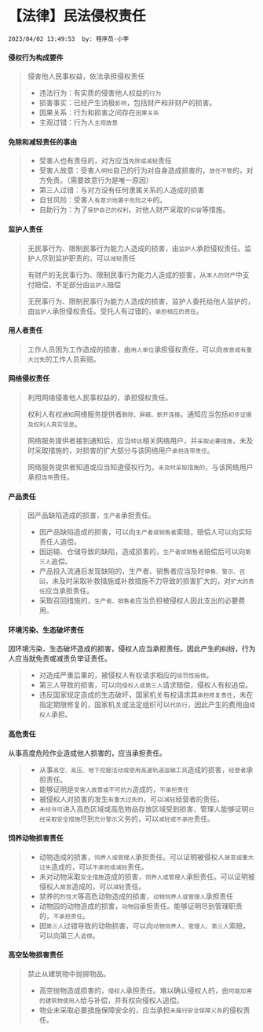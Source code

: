 # 【法律】民法侵权责任

`2023/04/02 13:49:53  by: 程序员·小李`

#### 侵权行为构成要件

> 侵害他人民事权益，依法承担侵权责任
> * 违法行为：有实质的侵害他人权益的`行为`
> * 损害事实：已经产生消极`影响`，包括财产和非财产的损害。
> * 因果关系：行为和损害之间存在`因果关系`
> * 主观过错：行为人`主观故意`


#### 免除和减轻责任的事由

> * 受害人也有责任的，对方应当`免除或减轻`责任
> * 受害人故意：受害人`明知`自己的行为对自身造成损害的，`放任不管`的，对方免责。（需要故意行为是唯一原因）
> * 第三人过错：与对方没有任何隶属关系的人造成的损害
> * 自甘风险：受害人`有意识地置于危险之中`的。
> * 自助行为：为了`保护自己的权利`，对他人财产采取的`扣留`等措施。


#### 监护人责任

> 无民事行为、限制民事行为能力人造成的损害，由`监护人`承担侵权责任。监护人尽到监护职责的，可以`减轻`责任
>
> 有财产的无民事行为、限制民事行为能力人造成的损害，从`本人的财产`中支付赔偿，不足部分由`监护人`赔偿
>
> 无民事行为、限制民事行为能力人造成的损害，监护人委托给他人监护的，由`监护人`承担侵权责任。受托人有过错的，`承担相应的责任`。


#### 用人者责任

> 工作人员因为工作造成的损害，由`用人单位`承担侵权责任，可以向`故意或有重大过失`的工作人员索赔。


#### 网络侵权责任

> 利用网络侵害他人民事权益的，承担侵权责任。
>
> 权利人有权`通知`网络服务提供者`删除、屏蔽、断开连接`。通知应当包括`初步证据及权利人真实信息`。
>
> 网络服务提供者接到通知后，应当`转达`相关网络用户，并`采取必要措施`，未及时采取措施的，对损害的扩大部分与该网络用户`承担连带责任`。
>
> 网络服务提供者知道或应当知道侵权行为，`未及时采取措施的`，与该网络用户承担`连带`责任。


#### 产品责任

> 因产品缺陷造成的损害，`生产者`承担责任。
> * 因产品缺陷造成的损害，可以向`生产者或销售者`索赔，赔偿人可以向实际责任人追偿。
> * 因运输、仓储导致的缺陷，造成损害的，`生产者或销售者`赔偿后可以向`第三人`追偿。
>  * 产品投入流通后发现缺陷的，生产者、销售者应当及时`停售、警示、召回`，未及时采取补救措施或补救措施不力导致的损害扩大的，对`扩大的责任`应当承担责任。
>  * 采取召回措施的，`生产者、销售者`应当负担被侵权人因此支出的必要费用。


#### 环境污染、生态破坏责任

因环境污染、生态破坏造成的损害，侵权人应当承担责任。因此产生的纠纷，行为人应当就免责或减责负举证责任。

> * 对造成严重后果的，被侵权人有权请求相应的`惩罚性赔偿`。
> * 第三人导致的损害，可以向`侵权人或第三人`请求赔偿，侵权人有权追偿。
> * 违反国家规定造成的生态破坏，国家机关有权请求其`承担修复责任`，未在指定期限修复的，国家机关或法定组织可以`代执行`，因此产生的费用由`侵权人`承担。


#### 高危责任

从事高度危险作业造成他人损害的，应当承担责任。
> * 从事`高空、高压、地下挖掘活动或使用高速轨道运输工具`造成的损害，`经营者`承担责任。
> * 能够证明是`受害人故意或不可抗力`造成的，`不承担责任`
> * 被侵权人对损害的发生`有重大过失的`，可以`减轻`经营者的责任。
> * `未经许可`进入高危区域或高危物品存放区域受到损害，管理人能够证明`已经采取安全措施`尽到`充分警示`义务的，可以`减轻或不承担`责任。


#### 饲养动物损害责任

> * 动物造成的损害，`饲养人或管理人`承担责任。可以证明被侵权人`故意或重大过失`造成的，可以`不承担或减轻`责任。
> * 未对动物采取`安全措施`造成的损害，`饲养人或管理人`承担责任。可以证明被侵权人`故意`造成的，可以`减轻`责任。
> * 禁养的`烈性犬`等高危动物造成的损害，`动物饲养人或管理人`承担责任
> * 动物园的动物造成的损害，`动物园`承担责任。能够证明尽到管理职责的，`不承担责任`。
> * 因`第三人`过错导致的动物损害，可以向`动物饲养人、管理人、第三人`索赔，可以向第三人`追偿`。


#### 高空坠物损害责任

> 禁止从建筑物中抛掷物品。
> * 高空抛物造成损害的，`侵权人`承担责任。难以确认侵权人的，由`可能加害的建筑物使用人`给与补偿，并有权向侵权人追偿。
> * 物业未采取必要措施保障安全的，应当承担`未履行安全保障义务`的侵权责任。



